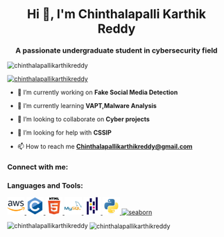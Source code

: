 <h1 align="center">Hi 👋, I'm Chinthalapalli Karthik Reddy</h1>
<h3 align="center">A passionate undergraduate student in cybersecurity field</h3>

<p align="left"> <img src="https://komarev.com/ghpvc/?username=chinthalapallikarthikreddy&label=Profile%20views&color=0e75b6&style=flat" alt="chinthalapallikarthikreddy" /> </p>

<p align="left"> <a href="https://github.com/ryo-ma/github-profile-trophy"><img src="https://github-profile-trophy.vercel.app/?username=chinthalapallikarthikreddy" alt="chinthalapallikarthikreddy" /></a> </p>

- 🔭 I’m currently working on **Fake Social Media Detection**

- 🌱 I’m currently learning **VAPT,Malware Analysis**

- 👯 I’m looking to collaborate on **Cyber projects**

- 🤝 I’m looking for help with **CSSIP**

- 📫 How to reach me **Chinthalapallikarthikreddy@gmail.com**

<h3 align="left">Connect with me:</h3>
<p align="left">
</p>

<h3 align="left">Languages and Tools:</h3>
<p align="left"> <a href="https://aws.amazon.com" target="_blank" rel="noreferrer"> <img src="https://raw.githubusercontent.com/devicons/devicon/master/icons/amazonwebservices/amazonwebservices-original-wordmark.svg" alt="aws" width="40" height="40"/> </a> <a href="https://www.cprogramming.com/" target="_blank" rel="noreferrer"> <img src="https://raw.githubusercontent.com/devicons/devicon/master/icons/c/c-original.svg" alt="c" width="40" height="40"/> </a> <a href="https://www.w3.org/html/" target="_blank" rel="noreferrer"> <img src="https://raw.githubusercontent.com/devicons/devicon/master/icons/html5/html5-original-wordmark.svg" alt="html5" width="40" height="40"/> </a> <a href="https://www.mysql.com/" target="_blank" rel="noreferrer"> <img src="https://raw.githubusercontent.com/devicons/devicon/master/icons/mysql/mysql-original-wordmark.svg" alt="mysql" width="40" height="40"/> </a> <a href="https://pandas.pydata.org/" target="_blank" rel="noreferrer"> <img src="https://raw.githubusercontent.com/devicons/devicon/2ae2a900d2f041da66e950e4d48052658d850630/icons/pandas/pandas-original.svg" alt="pandas" width="40" height="40"/> </a> <a href="https://www.python.org" target="_blank" rel="noreferrer"> <img src="https://raw.githubusercontent.com/devicons/devicon/master/icons/python/python-original.svg" alt="python" width="40" height="40"/> </a> <a href="https://seaborn.pydata.org/" target="_blank" rel="noreferrer"> <img src="https://seaborn.pydata.org/_images/logo-mark-lightbg.svg" alt="seaborn" width="40" height="40"/> </a> </p>

<p><img align="left" src="https://github-readme-stats.vercel.app/api/top-langs?username=chinthalapallikarthikreddy&show_icons=true&locale=en&layout=compact" alt="chinthalapallikarthikreddy" /></p>

<p>&nbsp;<img align="center" src="https://github-readme-stats.vercel.app/api?username=chinthalapallikarthikreddy&show_icons=true&locale=en" alt="chinthalapallikarthikreddy" /></p>
